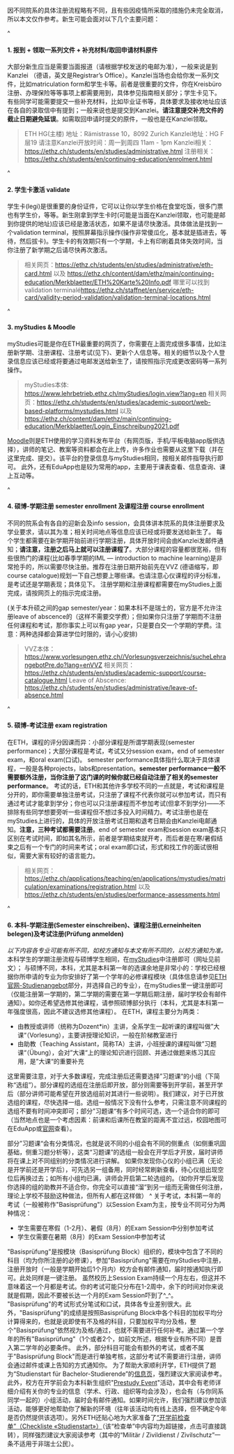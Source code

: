 因不同院系的具体注册流程略有不同，且有些因疫情所采取的措施仍未完全取消，所以本文仅作参考。新生可能会面对以下几个主要问题：


^

#### **1. 报到 + 领取一系列文件 + 补充材料/取回申请材料原件**

大部分新生应当是需要当面报道（请根据学校发送的电邮为准），一般来说是到Kanzlei （德语，英文是Registrar’s Office）。Kanzlei当场也会给你发一系列文件，比如matriculation form和学生卡等。前者是很重要的文件，你在Kreisbüro注册、办理保险等等事项上都需要用到，具体参见指南相关部分；学生卡见下。
有些同学可能需要提交一些补充材料，比如毕业证书等，具体要求及接收地址应该在各自的录取信中有提到；一般来说也是提交到Kanzlei。**请注意提交补充文件的截止日期避免延误**。如需取回申请时提交的原件，一般也是在Kanzlei领取。

> ETH HG(主楼) 地址：Rämistrasse 10，8092 Zurich
> Kanzlei地址：HG F层19
> 请注意Kanzlei开放时间：周一到周四 11am - 1pm
> Kanzlei相关：<https://ethz.ch/students/en/studies/administrative.html>
> 注册相关：<https://ethz.ch/students/en/continuing-education/enrolment.html>

^

#### **2. 学生卡激活 validate**&#x20;

学生卡(legi)是很重要的身份证件，它可以让你以学生价格在食堂吃饭，很多门票也有学生价，等等。新生刚拿到学生卡时(可能是当面在Kanzlei领取，也可能是邮到你提供的地址)应该已经是激活状态，如果不是请尽快激活。具体做法是找到一个validation terminal，按照屏幕指示操作(操作非常傻瓜化，基本就是插进去，等待，然后拔卡)。学生卡的有效期只有一个学期，卡上有印刷着具体失效时间，当你注册了新学期之后请尽快再次激活。

> 相关网页：<https://ethz.ch/students/en/studies/administrative/eth-card.html> 以及 <https://ethz.ch/content/dam/ethz/main/continuing-education/Merkblaetter/ETH%20Karte%20Info.pdf>
> 哪里可以找到validation terminalé<https://ethz.ch/staffnet/en/service/eth-card/validity-period-validation/validation-terminal-locations.html>

^

#### **3. myStudies & Moodle**

myStudies可能是你在ETH最重要的网页了，你需要在上面完成很多事情，比如注册新学期、注册课程、注册考试(见下)、更新个人信息等。相关的细节以及个人登录信息应该已经或将要通过电邮发送给新生了，请按照指示完成更改密码等一系列操作。

> myStudies本体: <https://www.lehrbetrieb.ethz.ch/myStudies/login.view?lang=en>
> 相关网页：<https://ethz.ch/students/en/studies/academic-support/web-based-platforms/mystudies.html>
> 以及<https://ethz.ch/content/dam/ethz/main/continuing-education/Merkblaetter/Login_Einschreibung2021.pdf>

[Moodle](<https://moodle-app2.let.ethz.ch/auth/shibboleth/login.php>)则是ETH使用的学习资料发布平台（有网页版，手机/平板电脑app版供选择），讲师的笔记、教案等资料都会在此上传，许多作业也需要从这里下载（并在这里完成、提交）。该平台的登录信息与myStudies相同，按相关邮件指导执行即可。
此外，还有EduApp也是较为常用的app，主要用于课表查看、信息查询、课上互动等。

^

#### **4. 硕博-学期注册 semester enrollment 及课程注册 course enrollment**&#x20;

不同的院系会有各自的迎新会及info session，会具体讲本院系的具体注册要求及学业要求，请以其为准；相关时间地点等信息应该已经或将要发送给新生了。
每个学生都需要在新学期开始前进行学期注册，具体开放时间会由Kanzlei发邮件通知；**请注意，注册之后马上就可以注册课程了**。大部分课程的容量都很宽裕，但有些很热门的课程(比如春季学期的IML — introduction to machine learning)是非常抢手的，所以需要尽快注册。推荐在注册日期开始前先在VVZ (德语缩写，即course catalogue)规划一下自己想要上哪些课。也请注意心仪课程的评分标准，是考试还是学期表现；具体见下。
注册学期和注册课程都需要在myStudies上面完成，请按网页上的指示完成注册。

(关于本升硕之间的gap semester/year：如果本科不是瑞士的，官方是不允许注册leave of abscence的（这样不需要交学费）；但如果你只注册了学期而不注册任何课程和考试，那你事实上可以有gap year，只是要白交一个学期的学费。注意：两种选择都会算进学位时限的，请小心安排)


> VVZ本体：<https://www.vorlesungen.ethz.ch//Vorlesungsverzeichnis/sucheLehrangebotPre.do?lang=enVVZ>
> 相关网页：<https://ethz.ch/students/en/studies/academic-support/course-catalogue.html>
> Leave of Abscence: <https://ethz.ch/students/en/studies/administrative/leave-of-absence.html>

^

#### **5. 硕博-考试注册 exam registration**&#x20;

在ETH，课程的评分因课而异：小部分课程是所谓学期表现(semester performance)；大部分课程是考试，考试又分session exam，end of semester exam，和oral exam(口试)。
semester performance具体指什么取决于具体课程，一般是各种projects，labs和presentation。**semester performance一般不需要额外注册，当你注册了这门课的时候你就已经自动注册了相关的semester performance**。
考试的话，ETH和其他许多学校不同的一点就是，考试和课程是分开的，即你需要单独注册考试，只注册了课程不代表你就可以参加考试，而只有通过考试才能拿到学分；你也可以只注册课程而不参加考试(但拿不到学分)——不排除有些同学想要旁听一些课程但不想过多投入时间精力。考试注册也是在myStudies上进行的，具体的开放注册考试日期和退考日期会由Kanzlei电邮通知。**注意，三种考试都需要注册**。end of semester exam和session exam基本只区别在考试时间，即如其名所示，前者是学期结束就开考，而后者是在寒/暑假结束之后有一个专门的时间来考试；oral exam即口试，形式和找工作的面试很相似，需要大家有较好的语言能力。

> 相关网页：<https://ethz.ch/applications/teaching/en/applications/mystudies/matriculation/examinations/registration.html>
> 以及<https://ethz.ch/students/en/studies/performance-assessments.html>

^
#### **6. 本科-学期注册(Semester einschreiben)、课程注册(Lerneinheiten belegen)及考试注册(Prüfung anmelden)**&#x20;
*以下内容各专业可能有所不同，如校方通知与本文有所不同的，以校方通知为准。*
本科学生的学期注册流程与硕博学生相同，在[myStudies](<https://www.lehrbetrieb.ethz.ch/myStudies/login.view>)中注册即可（网址见前文）；
与硕博不同，本科，尤其是本科第一年的选课余地是非常小的：学校已经根据你所申请的专业为你安排好了第一个学年的必修课程模块（具体信息请参见[ETH官网-Studienangebot](<https://ethz.ch/de/studium/bachelor/studienangebot.html>)部分，并选择自己的专业），在myStudies里一键注册即可（仅能注册第一学期的，第二学期的需要在第一学期后期注册，届时学校会有邮件通知）。如你还希望选修其他课程，请参照硕博部分执行（本科，尤其是本科第一年强度很高，因此不建议选修其他课程）。
在ETH，课程主要分为两类：
* 由教授或讲师（统称为Dozent*in）主讲，全系学生一起听课的课程叫做”大课“（Vorlesung），主要讲授理论知识，一般在阶梯教室进行
* 由助教（Teaching Assistant，简称TA）主讲，小班授课的课程叫做”习题课“（Übung），会对”大课“上的理论知识进行回顾、并通过做题来练习其应用，是”大课“的重要补充

这里需要注意，对于大多数课程，完成注册后还需要选择”习题课“的小组（下简称“选组”）。部分课程的选组在注册后即开放，部分则需要等到开学前，甚至开学后（部分讲师可能希望在开放选组前对其进行一些说明）。我们建议，对于已开放选组的课程，尽快选择一组。选组一般情况下没有什么参考，只需注意不同课程的选组不要有时间冲突即可；部分”习题课“有多个时间可选，选一个适合你的即可（当然地点也是一个考虑因素：前课和后课所在教室的距离不宜过远，校园地图可在EduApp或[官网](<https://ethz.ch/de/campus/erreichen.html>)查看）。

部分”习题课“会有分类情况，也就是说不同的小组会有不同的侧重点（如侧重巩固基础，侧重习题分析等），这类“习题课”的选组一般会在开学后才开放，届时讲师将在课上对不同组别的分类情况进行讲解。
如果你发现你心仪的小组已满（无论是开学前还是开学后），可先选另一组备用，同时经常刷新查看，待心仪组出现空位后再换过去；如所有小组均已满，讲师会开启第二轮选组的。（如你开学后发现你选择的组的助教并不适合你，你完全可以直接“溜”到另一组而无需做任何注册，理论上学校不鼓励这种做法，但所有人都在这样做）
^
关于考试，本科第一年的考试（一般被称作"Basisprüfung"）以Session Exam为主，按专业不同可分为两种情况：
* 学生需要在寒假（1-2月）、暑假（8月）的Exam Session中分别参加考试
* 学生仅需要在暑期（8月）的Exam Session中参加考试

"Basisprüfung"是按模块（Basisprüfung Block）组织的，模块中包含了不同的科目（均为你所注册的必修课），参加"Basisprüfung"需要在myStudies中注册，注册开放时（一般是学期开始后1个月内）校方会有邮件通知，届时按通知执行即可。此处同样是一键注册。
虽然校历上Session Exam持续一个月左右，但这并不意味着这一个月都是考试。你的考试可能只分布在1-2周中，余下的时间对你来说就是假期，因此不要被长达一个月的Exam Session吓到了^_^。
"Basisprüfung"的考试形式分笔试和口试，具体各专业差别很大。此外，"Basisprüfung"的成绩是按照Basisprüfung Block中各个科目的加权平均分计算得来的，也就是说即使有不及格的科目，只要加权平均分及格，整个"Basisprüfung"依然视为及格/通过，也就不需要进行任何补考。通过第一个学年的所有"Basisprüfung"（1个或者2个，如前文所述，根据专业有所不同）是晋入第二学年的必要条件。
此外，部分科目可能会有额外的考试，或者不属于"Basisprüfung Block"而是进行单独考核，这部分考试不需要进行注册，讲师会通过邮件或课上告知的方式通知你。
为了帮助大家顺利开学，ETH提供了题为“Studienstart für Bachelor-Studierende”的[信息页](<https://ethz.ch/de/studium/bachelor/studienstart.html>)，强烈建议大家阅读参考。此外，校方在开学前会为本科新生组织"[Prestudy Event](<https://ethz.ch/de/studium/bachelor/studienstart/prestudy-events.html>)"活动，其中会有老师详细介绍有关你的专业的信息（学术、行政、组织等均会涉及），也会有（与你同系同学一起的）小组活动，届时会有邮件通知。如果时间允许，我们强烈建议参加该活动，能够更好地帮助你了解新的环境（往年该活动均有线上选择，但不确定今年是否仍然提供该选项）。另外ETH还贴心地为大家准备了[“开学前检查单”（Checkliste «Studienstart»）](<https://ethz.ch/content/dam/ethz/main/education/bachelor/studienberatung/Studienstart/files/Checkliste_Studienstart_12.2022.pdf>)（该“检查单”中内容均为超链接，点击可直接跳转），同样强烈建议大家阅读参考（其中的“Militär / Zivildienst / Zivilschutz”一条不适用于非瑞士公民）。